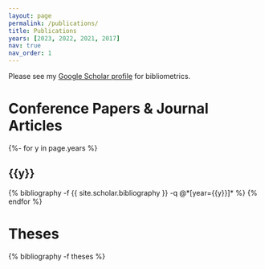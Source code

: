```yaml
---
layout: page
permalink: /publications/
title: Publications
years: [2023, 2022, 2021, 2017]
nav: true
nav_order: 1
---
```


Please see my <a href="https://scholar.google.com.au/citations?user=F7cVGr0AAAAJ">Google Scholar profile</a> 
for bibliometrics.

<div class="publications">
<!---
<h1>Manuscripts & Preprints</h1>
-->
<!---
{% bibliography -f working %}
-->

<h1>Conference Papers & Journal Articles</h1>

{%- for y in page.years %}
  <h2 class="year">{{y}}</h2>
  {% bibliography -f {{ site.scholar.bibliography }} -q @*[year={{y}}]* %}
{% endfor %}

<h1>Theses</h1>

{% bibliography -f theses %}

</div>
